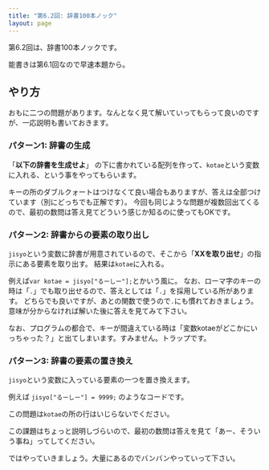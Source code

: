 ```yaml
---
title: "第6.2回: 辞書100本ノック"
layout: page
---
```


<link rel="stylesheet" href="https://cdnjs.cloudflare.com/ajax/libs/codemirror/5.35.0/codemirror.css" />
<script src="https://cdnjs.cloudflare.com/ajax/libs/codemirror/5.35.0/codemirror.js"></script>
<script src="https://cdnjs.cloudflare.com/ajax/libs/codemirror/5.35.0/mode/javascript/javascript.js"></script>
<style>
    .CodeMirror { height: auto; border: 1px solid #ddd; }
    .console { border: 1px solid #333; color: rgb(48, 68, 216); padding: 0px 5px 0px 5px; }

    .answer {color: red;  }
    .hideanswer { display: none; }
    .result {font-size: large;}
    .wrong {color: red;  }
    .correct {color: rgb(0, 89, 255);  }



    .column{
        padding: 0.5em 1em;
        margin: 2em 0;
        color: #5d627b;
        background: white;
        border-top: solid 5px #5d627b;
        box-shadow: 0 3px 5px rgba(0, 0, 0, 0.22);
    }    
</style>
<link rel="stylesheet" href="https://rawgit.com/karino2/js-introduction/master/scripts/smoke.css" />
<script src="https://rawgit.com/karino2/js-introduction/master/scripts/smoke.min.js"></script>                    
<script src="https://neil.fraser.name/software/JS-Interpreter/acorn_interpreter.js"></script>

<script type="text/javascript" src="https://rawgit.com/karino2/js-introduction/master/scripts/env.js"></script>



<script>
var questions = [];
function dq(expect) {
    dictAutoGeneration(expect, questions);
}



document.body.onload = function() {
  initInterpreter();


  // setupAllREPL2(5);
  setupAllQuestionsWithScnario(questions);
}
</script>

第6.2回は、辞書100本ノックです。

能書きは第6.1回なので早速本題から。

## やり方

おもに二つの問題があります。なんとなく見て解いていってもらって良いのですが、一応説明も書いておきます。

### パターン1: 辞書の生成

「**以下の辞書を生成せよ**」 の下に書かれている配列を作って、`kotae`という変数に入れる、という事をやってもらいます。

キーの所のダブルクォートはつけなくて良い場合もありますが、答えは全部つけています（別にどっちでも正解です）。
今回も同じような問題が複数回出てくるので、最初の数問は答え見てどういう感じか知るのに使ってもOKです。

### パターン2: 辞書からの要素の取り出し

`jisyo`という変数に辞書が用意されているので、そこから「**XXを取り出せ**」の指示にある要素を取り出す。
結果は`kotae`に入れる。

例えば`var kotae = jisyo["るーしー"];`とかいう風に。
なお、ローマ字のキーの時は「`.`」でも取り出せるので、答えとしては「`.`」を採用している所があります。
どちらでも良いですが、あとの関数で使うので`.`にも慣れておきましょう。意味が分からなければ解いた後に答えを見てみて下さい。

なお、プログラムの都合で、キーが間違えている時は「変数kotaeがどこかにいっちゃった？」と出てしまいます。すみません。トラップです。

### パターン3: 辞書の要素の置き換え

`jisyo`という変数に入っている要素の一つを置き換えます。

例えば `jisyo["るーしー"] = 9999;` のようなコードです。

この問題は`kotae`の所の行はいじらないでください。

この課題はちょっと説明しづらいので、最初の数問は答えを見て「あー、そういう事ね」ってしてください。


ではやっていきましょう。大量にあるのでバンバンやっていって下さい。

<div id="autoQuestions">

</div>

<script>
// function ae(arr, exp, result) { arrayElemAutoGeneration(arr, exp, result, questions); }
function de(dict, exp, result) { dictElemAutoGeneration(dict, exp, result, questions); }

// dictElemSubAutoGeneration(dict, refexpr, oldval, newval, questions)
function ds(dict, refexpr, oldval, newval) { dictElemSubAutoGeneration(dict, refexpr, oldval, newval, questions); }


dq({ "るーしー": 15014,"ダニエル": 12518 });
dq({ "トロツキ": 56125, "あじゃ": 38726, "ののくぼ": 7442});
dq({ "トラスク": 38664, "みぞし": 24704,"まちあるき": 29509 });
dq({ "せせせ": 57675, "karino2012": 9632, "MOKO": 58768});
dq({"たかみ": 34170, "しまくま": 46003});
de({ "るーしー": 15014,"ダニエル": 12518 }, `jisyo["るーしー"]`, 15014);
de({"たかみ": 34170, "しまくま": 46003}, `jisyo["たかみ"]`, 34170);
de({ "トラスク": 38664, "みぞし": 24704,"まちあるき": 29509 }, `jisyo["まちあるき"]`, 29509);
de({ "トラスク": 38664, "みぞし": 24704,"まちあるき": 29509 }, `jisyo["トラスク"]`, 38664);
de({ "トロツキ": 56125, "あじゃ": 38726, "ののくぼ": 7442}, `jisyo["あじゃ"]`, 38726);
ds({ "トロツキ": 56125, "あじゃ": 38726, "ののくぼ": 7442}, `jisyo["トロツキ"]`, 56125, 1234);
ds({ "トロツキ": 56125, "あじゃ": 38726, "ののくぼ": 7442}, `jisyo["あじゃ"]`, 38726, 9999);
de({ "トラスク": 38664, "みぞし": 24704,"まちあるき": 29509 }, `jisyo["みぞし"]`, 24704);
de({ "るーしー": 15014,"ダニエル": 12518 }, `jisyo["ダニエル"]`, 12518);
ds({ "トラスク": 38664, "みぞし": 24704,"まちあるき": 29509 }, `jisyo["トラスク"]`, 38664, 9999);

dq({ "Lord_murmur": 56125, "awa": 38726, "shioneko": 15014,"DanBrikas": 12518 });
dq({ "Citrus": 7442, "Trasque": 38664});
de({ "Lord_murmur": 56125, "awa": 38726, "shioneko": 15014,"DanBrikas": 12518 }, `jisyo.Lord_murmur`, 56125);
de({ "Lord_murmur": 56125, "awa": 38726, "shioneko": 15014,"DanBrikas": 12518 }, `jisyo.DanBrikas`, 12518);
de({ "Lord_murmur": 56125, "awa": 38726, "shioneko": 15014,"DanBrikas": 12518 }, `jisyo.shioneko`, 15014);
dq({ "Citrus": 7442, "Trasque": 38664});
dq({ "トラスク": 38664, "みぞし": 24704,"まちあるき": 29509 });
ds({ "トラスク": 38664, "みぞし": 24704,"まちあるき": 29509 }, `jisyo["みぞし"]`, 24704, 1000);
ds({ "Lord_murmur": 56125, "awa": 38726, "shioneko": 15014,"DanBrikas": 12518 }, `jisyo.Lord_murmur`, 56125, 1000);
ds({ "Lord_murmur": 56125, "awa": 38726, "shioneko": 15014,"DanBrikas": 12518 }, `jisyo.DanBrikas`, 12518, 100);
ds({ "Lord_murmur": 56125, "awa": 38726, "shioneko": 15014,"DanBrikas": 12518 }, `jisyo.shioneko`, 15014, 200);
ds({"Citrus": 7442, "Trasque": 38664}, `jisyo.Trasque`, 38664, 1234);
de({"Citrus": 7442, "Trasque": 38664}, `jisyo.Trasque`, 38664);
de({"Citrus": 7442, "Trasque": 38664}, `jisyo.Citrus`, 7442);
ds({"Citrus": 7442, "Trasque": 38664}, `jisyo.Citrus`, 7442, 1000);
ds({ "トラスク": 38664, "みぞし": 24704,"まちあるき": 29509 }, `jisyo["まちあるき"]`, 29509, 10000);
de({"たかみ": 34170, "しまくま": 46003}, `jisyo["しまくま"]`, 46003);


dq({ "mzsh": "みぞし","poke_machi": "まちあるき" });
dq({ "cs3": "せせせ", "karino2012": "karino2012", "moko": "MOKO", "hitakami": "たかみ"});
de({ "mzsh": "みぞし","poke_machi": "まちあるき" }, `jisyo.poke_machi`, "まちあるき");
ds({ "mzsh": "みぞし","poke_machi": "まちあるき" }, `jisyo.poke_machi`, "まちあるき", "まちあるかない");
dq({ "mzsh": 24704,"poke_machi": 29509 });
dq({ "cs3": 57675, "karino2012": 9632, "moko": 58768, "hitakami": 34170});
de{ "mzsh": 24704,"poke_machi": 29509 }, `jisyo.poke_machi`, 29509);
ds{ "mzsh": 24704,"poke_machi": 29509 }, `jisyo.poke_machi`, 5);
dq({ "Lord_murmur": "トロツキ", "awa": "あじゃ", "shioneko": "るーしー","DanBrikas": "ダニエル" });
dq({ "Citrus": "ののくぼ", "Trasque": "トラスク"});

dq({"犬": "わんわん", "猫":"にゃーん", "おっさん": "にゃーん", "あじゃ": "むえぇーー"})
dq({"あじゃ": 7, "karino2012":11, "トロツキ": 13, "るーしー": 22})
ds({"あじゃ": 7, "karino2012":11, "トロツキ": 13, "るーしー": 22}, "jisyo.karino2012", 11, 10)
dq({a:1, b:2, c:3});


de({a:1, b:2, c:3}, `jisyo["b"]`, 2);
ds({ "Lord_murmur": 56125, "awa": 38726, "shioneko": 15014,"DanBrikas": 12518 }, `jisyo["Lord_murmur"]`, 56125, 1234);


</script>
